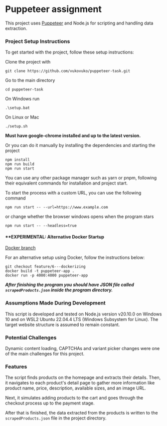 # Puppeteer assignment

This project uses [Puppeteer](https://pptr.dev/) and Node.js for scripting and handling data extraction.

### Project Setup Instructions

To get started with the project, follow these setup instructions:

Clone the project with 
```
git clone https://github.com/vukovuko/puppeteer-task.git
```

Go to the main directory
```
cd puppeteer-task
```
On Windows run
```
.\setup.bat
```
On Linux or Mac
```
./setup.sh
```
**Must have google-chrome installed and up to the latest version.**

Or you can do it manually by installing the dependencies and starting the project
```
npm install
npm run build
npm run start
```
You can use any other package manager such as yarn or pnpm, following their equivalent commands for installation and project start.

To start the process with a custom URL, you can use the following command
```
npm run start -- --url=https://www.example.com
```
or change whether the browser windows opens when the program stars
```
npm run start -- --headless=true
```

#### **EXPERIMENTAL: Alternative Docker Startup
[Docker branch](https://github.com/vukovuko/puppeteer-task/tree/feature/6---dockerizing)

For an alternative setup using Docker, follow the instructions below:
```
git checkout feature/6---dockerizing
docker build -t puppeteer-app .
docker run -p 4000:4000 puppeteer-app
```

***After finishing the program you should have JSON file called `scrapedProducts.json` inside the program directory.***

### Assumptions Made During Development

This script is developed and tested on Node.js version v20.10.0 on Windows 10 and on WSL2 Ubuntu 22.04.4 LTS (Windows Subsystem for Linux).
The target website structure is assumed to remain constant.

### Potential Challenges

Dynamic content loading, CAPTCHAs and variant picker changes were one of the main challenges for this project.

### Features

The script finds products on the homepage and extracts their details. Then, it navigates to each product's detail page to gather more information like product name, price, description, available sizes, and an image URL.

Next, it simulates adding products to the cart and goes through the checkout process up to the payment stage.

After that is finished, the data extracted from the products is written to the `scrapedProducts.json` file in the project directory.
